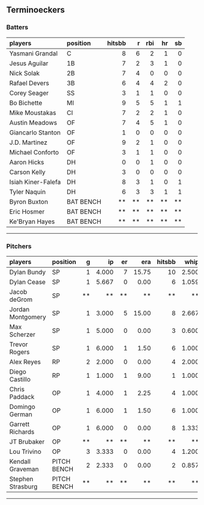 ## Terminoeckers

### Batters

 
|players            |position  | hitsbb|  r| rbi| hr| sb| 
|:------------------|:---------|------:|--:|---:|--:|--:| 
|Yasmani Grandal    |C         |      8|  6|   2|  1|  0| 
|Jesus Aguilar      |1B        |      7|  2|   3|  1|  0| 
|Nick Solak         |2B        |      7|  4|   0|  0|  0| 
|Rafael Devers      |3B        |      6|  4|   4|  2|  0| 
|Corey Seager       |SS        |      3|  1|   1|  0|  0| 
|Bo Bichette        |MI        |      9|  5|   5|  1|  1| 
|Mike Moustakas     |CI        |      7|  2|   2|  1|  0| 
|Austin Meadows     |OF        |      7|  4|   5|  1|  0| 
|Giancarlo Stanton  |OF        |      1|  0|   0|  0|  0| 
|J.D. Martinez      |OF        |      9|  2|   1|  0|  0| 
|Michael Conforto   |OF        |      3|  1|   1|  0|  0| 
|Aaron Hicks        |DH        |      0|  0|   1|  0|  0| 
|Carson Kelly       |DH        |      3|  0|   0|  0|  0| 
|Isiah Kiner-Falefa |DH        |      8|  3|   1|  0|  1| 
|Tyler Naquin       |DH        |      6|  3|   3|  1|  1| 
|Byron Buxton       |BAT BENCH |     **| **|  **| **| **| 
|Eric Hosmer        |BAT BENCH |     **| **|  **| **| **| 
|Ke'Bryan Hayes     |BAT BENCH |     **| **|  **| **| **| 


* * *

### Pitchers

 
|players           |position    |  g|    ip| er|   era| hitsbb|  whip| so|  w| sv| 
|:-----------------|:-----------|--:|-----:|--:|-----:|------:|-----:|--:|--:|--:| 
|Dylan Bundy       |SP          |  1| 4.000|  7| 15.75|     10| 2.500|  3|  0|  0| 
|Dylan Cease       |SP          |  1| 5.667|  0|  0.00|      6| 1.059|  3|  0|  0| 
|Jacob deGrom      |SP          | **|    **| **|    **|     **|    **| **| **| **| 
|Jordan Montgomery |SP          |  1| 3.000|  5| 15.00|      8| 2.667|  4|  0|  0| 
|Max Scherzer      |SP          |  1| 5.000|  0|  0.00|      3| 0.600|  7|  1|  0| 
|Trevor Rogers     |SP          |  1| 6.000|  1|  1.50|      6| 1.000|  7|  1|  0| 
|Alex Reyes        |RP          |  2| 2.000|  0|  0.00|      4| 2.000|  4|  0|  1| 
|Diego Castillo    |RP          |  1| 1.000|  1|  9.00|      1| 1.000|  1|  0|  0| 
|Chris Paddack     |OP          |  1| 4.000|  1|  2.25|      4| 1.000|  2|  0|  0| 
|Domingo German    |OP          |  1| 6.000|  1|  1.50|      6| 1.000|  6|  1|  0| 
|Garrett Richards  |OP          |  1| 6.000|  0|  0.00|      8| 1.333|  4|  1|  0| 
|JT Brubaker       |OP          | **|    **| **|    **|     **|    **| **| **| **| 
|Lou Trivino       |OP          |  3| 3.333|  0|  0.00|      4| 1.200|  1|  1|  0| 
|Kendall Graveman  |PITCH BENCH |  2| 2.333|  0|  0.00|      2| 0.857|  1|  0|  1| 
|Stephen Strasburg |PITCH BENCH | **|    **| **|    **|     **|    **| **| **| **| 


* * *


